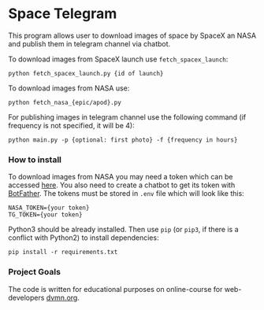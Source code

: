 # Space Telegram

This program allows user to download images of space by SpaceX an NASA and publish them in
telegram channel via chatbot.

To download images from SpaceX launch use `fetch_spacex_launch`:
```
python fetch_spacex_launch.py {id of launch}
```
To download images from NASA use:
```
python fetch_nasa_{epic/apod}.py
```
For publishing images in telegram channel use the following command (if frequency is not specified, it will be 4):
```
python main.py -p {optional: first photo} -f {frequency in hours}
```

### How to install

To download images from NASA you may need a token which can be accessed [here](https://api.nasa.gov/). You also
need to create a chatbot to get its token with [BotFather](https://telegram.me/BotFather). The tokens must be stored in `.env`
file which will look like this:
```
NASA_TOKEN={your token}
TG_TOKEN={your token}
```

Python3 should be already installed. 
Then use `pip` (or `pip3`, if there is a conflict with Python2) to install dependencies:
```
pip install -r requirements.txt
```

### Project Goals

The code is written for educational purposes on online-course for web-developers [dvmn.org](https://dvmn.org/).